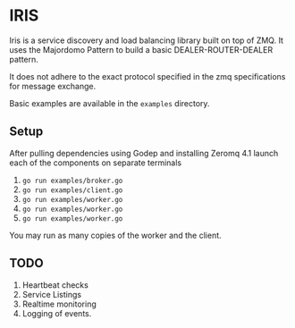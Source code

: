 # IRIS

Iris is a service discovery and load balancing library built on top of 
ZMQ. It uses the Majordomo Pattern to build a basic DEALER-ROUTER-DEALER
 pattern. 
 
It does not adhere to the exact protocol specified in the zmq specifications 
for message exchange. 

Basic examples are available in the `examples` directory.

## Setup 

After pulling dependencies using Godep and installing Zeromq 4.1 launch each of the components
on separate terminals

1. `go run examples/broker.go`
2. `go run examples/client.go`
3. `go run examples/worker.go`
4. `go run examples/worker.go`
5. `go run examples/worker.go`

You may run as many copies of the worker and the client. 

## TODO

1. Heartbeat checks
2. Service Listings
3. Realtime monitoring
4. Logging of events.

